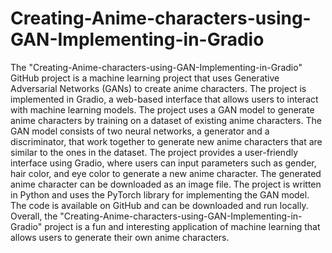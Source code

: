 # Creating-Anime-characters-using-GAN-Implementing-in-Gradio
The "Creating-Anime-characters-using-GAN-Implementing-in-Gradio" GitHub project is a machine learning project that uses Generative Adversarial Networks (GANs) to create anime characters. The project is implemented in Gradio, a web-based interface that allows users to interact with machine learning models.
The project uses a GAN model to generate anime characters by training on a dataset of existing anime characters. The GAN model consists of two neural networks, a generator and a discriminator, that work together to generate new anime characters that are similar to the ones in the dataset.
The project provides a user-friendly interface using Gradio, where users can input parameters such as gender, hair color, and eye color to generate a new anime character. The generated anime character can be downloaded as an image file.
The project is written in Python and uses the PyTorch library for implementing the GAN model. The code is available on GitHub and can be downloaded and run locally.
Overall, the "Creating-Anime-characters-using-GAN-Implementing-in-Gradio" project is a fun and interesting application of machine learning that allows users to generate their own anime characters.
